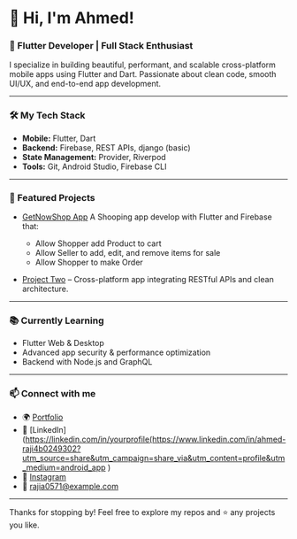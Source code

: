 # 👋 Hi, I'm Ahmed!

### 🚀 Flutter Developer | Full Stack Enthusiast

I specialize in building beautiful, performant, and scalable cross-platform mobile apps using Flutter and Dart. Passionate about clean code, smooth UI/UX, and end-to-end app development.

---

### 🛠️ My Tech Stack
- **Mobile:** Flutter, Dart
- **Backend:** Firebase, REST APIs, django (basic)
- **State Management:** Provider, Riverpod
- **Tools:** Git, Android Studio, Firebase CLI

---

### 🌟 Featured Projects
- [GetNowShop App](https://github.com/yourusername/project-one)
   A Shooping  app develop with Flutter and Firebase that:
     -  Allow Shopper add Product to cart
     -  Allow Seller to add, edit, and remove items for sale
     -  Allow Shopper to make Order
     
- [Project Two](https://github.com/yourusername/project-two) – Cross-platform app integrating RESTful APIs and clean architecture.

---

### 📚 Currently Learning
- Flutter Web & Desktop
- Advanced app security & performance optimization
- Backend with Node.js and GraphQL

---

### 📫 Connect with me
- 🌍 [Portfolio](ahmedraji.vercel.app)
- 💼 [LinkedIn](https://linkedin.com/in/yourprofile(https://www.linkedin.com/in/ahmed-raji4b0249302?utm_source=share&utm_campaign=share_via&utm_content=profile&utm_medium=android_app )
- 📸 [Instagram](https://www.instagram.com/raji_ahmed_olakunle?igsh=MWxoMzVhNzRha3IxdA==)
- 📧 rajia0571@example.com

---

Thanks for stopping by! Feel free to explore my repos and ⭐ any projects you like.
